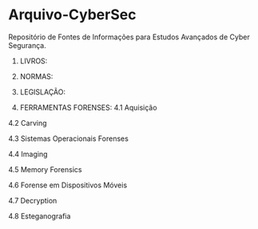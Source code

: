# Arquivo-CyberSec

Repositório de Fontes de Informações para Estudos Avançados de Cyber Segurança. 


1. LIVROS:

2. NORMAS:

3. LEGISLAÇÃO:

4. FERRAMENTAS FORENSES:
  4.1 Aquisição
  
  4.2 Carving
  
  4.3 Sistemas Operacionais Forenses
  
  4.4 Imaging
  
  4.5 Memory Forensics
  
  4.6 Forense em Dispositivos Móveis
  
  4.7 Decryption
  
  4.8 Esteganografia

  
 
